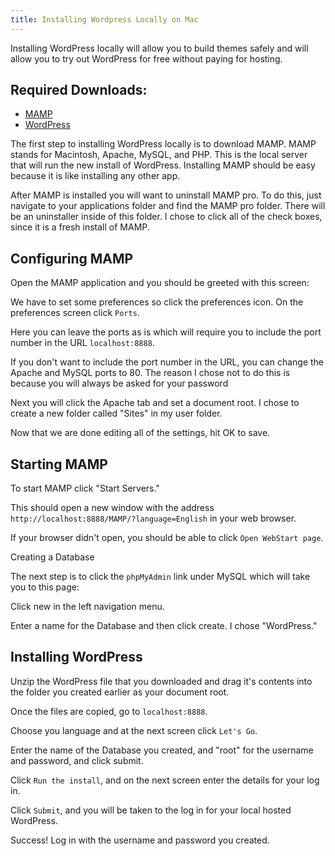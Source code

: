 ```yaml
---
title: Installing Wordpress Locally on Mac
---
```

Installing WordPress locally will allow you to build themes safely and will allow you to try out WordPress for free without paying for hosting.

## Required Downloads:

*   <a href='https://www.mamp.info/en/' target='_blank' rel='nofollow'>MAMP</a>
*   <a href='https://wordpress.org/about/' target='_blank' rel='nofollow'>WordPress</a>

The first step to installing WordPress locally is to download MAMP. MAMP stands for Macintosh, Apache, MySQL, and PHP. This is the local server that will run the new install of WordPress. Installing MAMP should be easy because it is like installing any other app.

After MAMP is installed you will want to uninstall MAMP pro. To do this, just navigate to your applications folder and find the MAMP pro folder. There will be an uninstaller inside of this folder. I chose to click all of the check boxes, since it is a fresh install of MAMP.

## Configuring MAMP

Open the MAMP application and you should be greeted with this screen:

We have to set some preferences so click the preferences icon. On the preferences screen click `Ports`.

Here you can leave the ports as is which will require you to include the port number in the URL `localhost:8888`.

If you don't want to include the port number in the URL, you can change the Apache and MySQL ports to 80\. The reason I chose not to do this is because you will always be asked for your password

Next you will click the Apache tab and set a document root. I chose to create a new folder called "Sites" in my user folder.

Now that we are done editing all of the settings, hit OK to save.

## Starting MAMP

To start MAMP click "Start Servers."

This should open a new window with the address `http://localhost:8888/MAMP/?language=English` in your web browser.

If your browser didn't open, you should be able to click `Open WebStart page`.

Creating a Database

The next step is to click the `phpMyAdmin` link under MySQL which will take you to this page:

Click new in the left navigation menu.

Enter a name for the Database and then click create. I chose "WordPress."

## Installing WordPress

Unzip the WordPress file that you downloaded and drag it's contents into the folder you created earlier as your document root.

Once the files are copied, go to `localhost:8888`.

Choose you language and at the next screen click `Let's Go`.

Enter the name of the Database you created, and "root" for the username and password, and click submit.

Click `Run the install`, and on the next screen enter the details for your log in.

Click `Submit`, and you will be taken to the log in for your local hosted WordPress.

Success! Log in with the username and password you created.